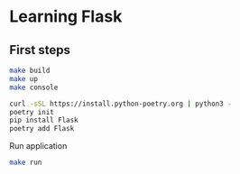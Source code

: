 # Learning Flask

## First steps
```sh
make build
make up
make console
```

```sh
curl -sSL https://install.python-poetry.org | python3 -
poetry init
pip install Flask
poetry add Flask
```

Run application
```sh
make run
```